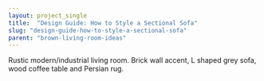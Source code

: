 ```yaml
---
layout: project_single
title:  "Design Guide: How to Style a Sectional Sofa"
slug: "design-guide-how-to-style-a-sectional-sofa"
parent: "brown-living-room-ideas"
---
```

Rustic modern/industrial living room. Brick wall accent, L shaped grey sofa, wood coffee table and Persian rug.